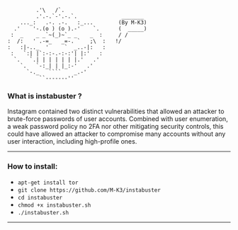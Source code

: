              .'\   /`.
             .'.-.`-'.-.`.              _______  
        ..._:   .-. .-.   :_...        (By M-K3)
      .'    '-.(o ) (o ).-'    `.      (  _____)
     :  _    _ _`~(_)~`_ _    _  :     / / 
    :  /:   ' .-=_   _=-. `   ;\  :   !/
    :   :|-.._  '     `  _..-|:   :
     :   `:| |`:-:-.-:-:'| |:'   :
      `.   `.| | | | | | |.'   .'
        `.   `-:_| | |_:-'   .'
          `-._   ````    _.-'
              ``-------''

### What is instabuster ?
Instagram contained two distinct vulnerabilities that allowed an attacker to brute-force
passwords of user accounts. Combined with user enumeration, a weak password policy
no 2FA nor other mitigating security controls, this could have allowed an attacker
to compromise
many accounts without any user interaction, including high-profile ones.

---

### How to install:
* ```apt-get install tor ```
* ```git clone https://github.com/M-K3/instabuster ```
* ```cd instabuster ```
* ```chmod +x instabuster.sh ```
* ```./instabuster.sh ```

---
